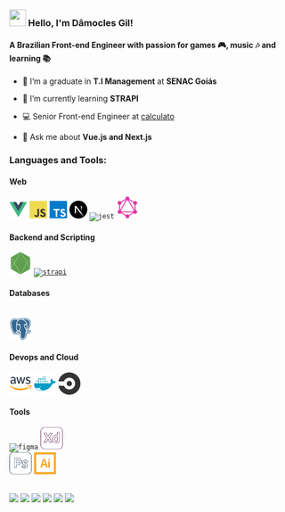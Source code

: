 ### <img src="https://media.giphy.com/media/hvRJCLFzcasrR4ia7z/giphy.gif" width="30px" height="30px"> Hello, I'm Dâmocles Gil!

#### A Brazilian Front-end Engineer with passion for games 🎮, music 🎶 and learning 📚

- 🔭 I’m a graduate in **T.I Management** at **SENAC Goiás**

- 🌱 I’m currently learning **STRAPI**

- 💻 Senior Front-end Engineer at [calculato](https://github.com/calculatosistemas)

- 💬 Ask me about **Vue.js and Next.js**

### Languages and Tools:

#### Web


[<code><img height="32" src="https://raw.githubusercontent.com/devicons/devicon/master/icons/vuejs/vuejs-original.svg" alt="vuejs"/></code>](https://vuejs.org/)
[<code><img height="32" src="https://raw.githubusercontent.com/devicons/devicon/master/icons/javascript/javascript-original.svg" alt="javascript"/></code>](https://nextjs.org/)
<code><img height="32" src="https://raw.githubusercontent.com/devicons/devicon/master/icons/typescript/typescript-original.svg" alt="typescript"/></code>
<code><img height="32" src="https://raw.githubusercontent.com/devicons/devicon/master/icons/nextjs/nextjs-original.svg" alt="nextjs"/></code>
<code><img height="32" src="https://www.vectorlogo.zone/logos/jestjsio/jestjsio-icon.svg" alt="jest"/></code>
<a href="https://graphql.org" target="_blank"><code><img src="https://raw.githubusercontent.com/devicons/devicon/master/icons/graphql/graphql-plain.svg" alt="strapi" width="40" height="40"/></code></a>
<!--   <img align="center" alt="damocles-HTML" height="30" width="40" src="https://raw.githubusercontent.com/devicons/devicon/master/icons/html5/html5-original.svg"> -->
<!--   <img align="center" alt="damocles-CSS" height="30" width="40" src="https://raw.githubusercontent.com/devicons/devicon/master/icons/css3/css3-original.svg"> -->
#### Backend and Scripting

<code><img src="https://raw.githubusercontent.com/devicons/devicon/master/icons/nodejs/nodejs-plain.svg" alt="nodejs" width="40" height="40"/></code>
<a href="https://strapi.io/" target="_blank"><code><img src="https://avatars.githubusercontent.com/u/19872173?s=48&v=4" alt="strapi" width="40" height="40"/></code></a>

#### Databases

<code> <img src="https://raw.githubusercontent.com/devicons/devicon/master/icons/postgresql/postgresql-plain.svg" alt="postgresql" width="40" height="40"/></code>

#### Devops and Cloud

<code><img src="https://raw.githubusercontent.com/devicons/devicon/master/icons/amazonwebservices/amazonwebservices-original-wordmark.svg" alt="aws" width="40" height="40"/></code>
<code><img src="https://raw.githubusercontent.com/devicons/devicon/master/icons/docker/docker-plain.svg" alt="docker" width="40" height="40"/></code>
<code><img src="https://raw.githubusercontent.com/devicons/devicon/master/icons/circleci/circleci-plain.svg" alt="circleci-plain.svg" width="40" height="40"/></code>

#### Tools

<code><img src="https://www.vectorlogo.zone/logos/figma/figma-icon.svg" alt="figma" width="40" height="40"/></code>
<code><img src="https://raw.githubusercontent.com/devicons/devicon/master/icons/xd/xd-line.svg" alt="xd" width="40" height="40"/></code>
<code> <img src="https://raw.githubusercontent.com/devicons/devicon/master/icons/photoshop/photoshop-line.svg" alt="photoshop" width="40" height="40"/></code>
<code><img src="https://raw.githubusercontent.com/devicons/devicon/master/icons/illustrator/illustrator-line.svg" alt="illustrator" width="40" height="40"/></code>

 <br>
<div> 
  <a href="https://instagram.com/damoclesgil" target="_blank"><img src="https://img.shields.io/badge/-Instagram-%23E4405F?style=for-the-badge&logo=instagram&logoColor=white" target="_blank"></a>
  <a href="https://twitter.com/damoclesgil" target="_blank"><img src="https://img.shields.io/badge/Twitter-1DA1F2?style=for-the-badge&logo=twitter&logoColor=white" target="_blank"></a>
 	<a href="https://www.twitch.tv/damoclesgil" target="_blank"><img src="https://img.shields.io/badge/Twitch-9146FF?style=for-the-badge&logo=twitch&logoColor=white" target="_blank"></a>
  <a href="https://damoclesgil.com.br" target="_blank"><img src="https://img.shields.io/badge/Netlify-00C7B7?style=for-the-badge&logo=netlify&logoColor=white" target="_blank"></a> 
  <a href="https://www.linkedin.com/in/damoclesgil" target="_blank"><img src="https://img.shields.io/badge/-LinkedIn-%230077B5?style=for-the-badge&logo=linkedin&logoColor=white" target="_blank"></a> 
  <a href = "mailto:contato@damocles@gmail.com"><img src="https://img.shields.io/badge/-Gmail-%23333?style=for-the-badge&logo=gmail&logoColor=white" target="_blank"></a> 
</div>
